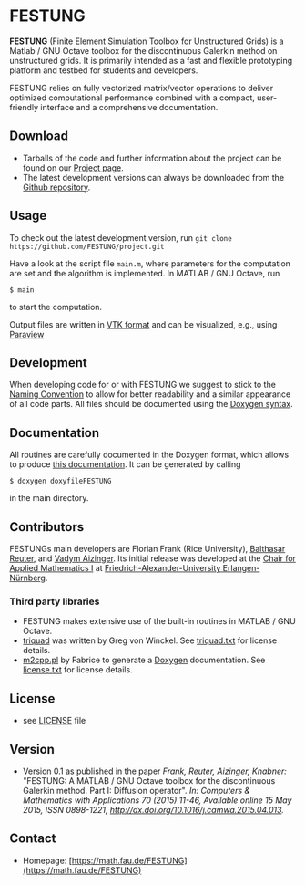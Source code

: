 FESTUNG
======
**FESTUNG** (Finite Element Simulation Toolbox for Unstructured Grids) is a Matlab / GNU Octave toolbox for the discontinuous Galerkin method on unstructured grids. It is primarily intended as a fast and flexible prototyping platform and testbed for students and developers. 

FESTUNG relies on fully vectorized matrix/vector operations to deliver optimized computational performance combined with a compact, user-friendly interface and a comprehensive documentation.

## Download
* Tarballs of the code and further information about the project can be found on our [Project page](https://math.fau.de/FESTUNG).
* The latest development versions can always be downloaded from the [Github repository](https://github.com/FESTUNG/project).

## Usage
To check out the latest development version, run `git clone https://github.com/FESTUNG/project.git`

Have a look at the script file `main.m`, where parameters for the computation are set and the algorithm is implemented. In MATLAB / GNU Octave, run 

    $ main

to start the computation.

Output files are written in [VTK format](http://www.vtk.org/VTK/img/file-formats.pdf) and can be visualized, e.g., using [Paraview](http://www.paraview.org/)

## Development
When developing code for or with FESTUNG we suggest to stick to the [Naming Convention](NAMING_CONVENTION.md) to allow for better readability and a similar appearance of all code parts. All files should be documented using the [Doxygen syntax](http://www.stack.nl/~dimitri/doxygen/manual/).

## Documentation
All routines are carefully documented in the Doxygen format, which allows to produce [this documentation](https://www1.am.uni-erlangen.de/FESTUNG). It can be generated by calling 

    $ doxygen doxyfileFESTUNG

in the main directory.

## Contributors

FESTUNGs main developers are Florian Frank (Rice University), [Balthasar Reuter](https://math.fau.de/reuter), and [Vadym Aizinger](https://math.fau.de/aizinger). Its initial release was developed at the [Chair for Applied Mathematics I](https://www.mso.math.fau.de/applied-mathematics-1.html) at [Friedrich-Alexander-University Erlangen-Nürnberg](https://www.fau.eu).

### Third party libraries
* FESTUNG makes extensive use of the built-in routines in MATLAB / GNU Octave.
* [triquad](https://github.com/FESTUNG/project/blob/master/triquad.m) was written by Greg von Winckel. See [triquad.txt](https://github.com/FESTUNG/project/blob/master/triquad.txt) for license details.
* [m2cpp.pl](https://github.com/FESTUNG/project/blob/master/thirdParty/doxygenMatlab/m2cpp.pl) by Fabrice to generate a [Doxygen](http://www.stack.nl/~dimitri/doxygen/) documentation. See [license.txt](https://github.com/FESTUNG/project/blob/master/thirdParty/doxygenMatlab/license.txt) for license details.

## License 
* see [LICENSE](LICENSE.md) file

## Version 
* Version 0.1 as published in the paper *Frank, Reuter, Aizinger, Knabner:* "FESTUNG: A MATLAB / GNU Octave toolbox for the discontinuous Galerkin method. Part I: Diffusion operator". *In: Computers & Mathematics with Applications 70 (2015) 11-46, Available online 15 May 2015, ISSN 0898-1221, http://dx.doi.org/10.1016/j.camwa.2015.04.013.*

## Contact
* Homepage: [https://math.fau.de/FESTUNG](https://math.fau.de/FESTUNG)
